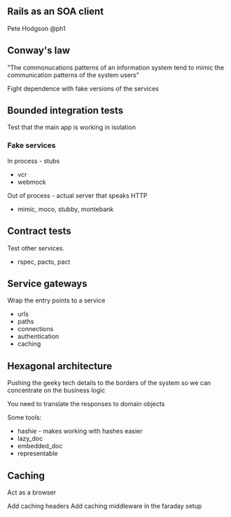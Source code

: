 Rails as an SOA client
---
Pete Hodgson @ph1

## Conway's law
"The commonucations patterns of an information system tend to mimic the communication patterns of the system users"

Fight dependence with fake versions of the services

## Bounded integration tests
Test that the main app is working in isolation

### Fake services

In process - stubs
- vcr
- webmock

Out of process - actual server that speaks HTTP
- mimic, moco, stubby, montebank

## Contract tests
Test other services. 
- rspec, pacto, pact

## Service gateways
Wrap the entry points to a service
- urls
- paths
- connections
- authentication
- caching

## Hexagonal architecture
Pushing the geeky tech details to the borders of the system so we can concentrate on the business logic

You need to translate the responses to domain objects

Some tools:
- hashie - makes working with hashes easier
- lazy_doc
- embedded_doc
- representable

## Caching
Act as a browser

Add caching headers
Add caching middleware in the faraday setup



